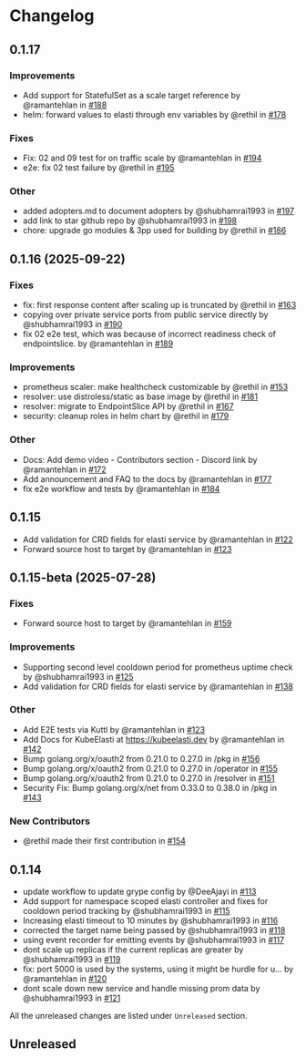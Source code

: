 # Changelog

<!--
    Please refer to https://github.com/truefoundry/KubeElasti/blob/main/CONTRIBUTING.md#Changelog and follow the guidelines before adding a new entry.
-->

## 0.1.17

### Improvements
* Add support for StatefulSet as a scale target reference by @ramantehlan in [#188](https://github.com/truefoundry/KubeElasti/pull/188)
* helm: forward values to elasti through env variables by @rethil in [#178](https://github.com/truefoundry/KubeElasti/pull/178)

### Fixes
* Fix: 02 and 09 test for on traffic scale by @ramantehlan in [#194](https://github.com/truefoundry/KubeElasti/pull/194)
* e2e: fix 02 test failure by @rethil in [#195](https://github.com/truefoundry/KubeElasti/pull/195)

### Other
* added adopters.md to document adopters by @shubhamrai1993 in [#197](https://github.com/truefoundry/KubeElasti/pull/197)
* add link to star github repo by @shubhamrai1993 in [#198](https://github.com/truefoundry/KubeElasti/pull/198)
* chore: upgrade go modules & 3pp used for building by @rethil in [#186](https://github.com/truefoundry/KubeElasti/pull/186)


## 0.1.16 (2025-09-22)

### Fixes 
* fix: first response content after scaling up is truncated by @rethil in [#163](https://github.com/truefoundry/KubeElasti/pull/163)
* copying over private service ports from public service directly by @shubhamrai1993 in [#190](https://github.com/truefoundry/KubeElasti/pull/190)
* fix 02 e2e test, which was because of incorrect readiness check of endpointslice.  by @ramantehlan in [#189](https://github.com/truefoundry/KubeElasti/pull/189)

### Improvements
* prometheus scaler: make healthcheck customizable by @rethil in [#153](https://github.com/truefoundry/KubeElasti/pull/153)
* resolver: use distroless/static as base image by @rethil in [#181](https://github.com/truefoundry/KubeElasti/pull/181)
* resolver: migrate to EndpointSlice API by @rethil in [#167](https://github.com/truefoundry/KubeElasti/pull/167)
* security: cleanup roles in helm chart by @rethil in [#179](https://github.com/truefoundry/KubeElasti/pull/179)

### Other
* Docs: Add demo video - Contributors section - Discord link by @ramantehlan in [#172](https://github.com/truefoundry/KubeElasti/pull/172)
* Add announcement and FAQ to the docs by @ramantehlan in [#177](https://github.com/truefoundry/KubeElasti/pull/177)
* fix e2e workflow and tests by @ramantehlan in [#184](https://github.com/truefoundry/KubeElasti/pull/184)

## 0.1.15
* Add validation for CRD fields for elasti service by @ramantehlan in [#122](https://github.com/truefoundry/elasti/pull/122)
* Forward source host to target by @ramantehlan in [#123](https://github.com/truefoundry/elasti/pull/123)


## 0.1.15-beta (2025-07-28)

### Fixes
* Forward source host to target by @ramantehlan in [#159](https://github.com/truefoundry/elasti/pull/159)

### Improvements
* Supporting second level cooldown period for prometheus uptime check by @shubhamrai1993 in [#125](https://github.com/truefoundry/KubeElasti/pull/125)
* Add validation for CRD fields for elasti service by @ramantehlan in [#138](https://github.com/truefoundry/elasti/pull/138)

### Other
* Add E2E tests via Kuttl by @ramantehlan in [#123](https://github.com/truefoundry/KubeElasti/pull/123)
* Add Docs for KubeElasti at https://kubeelasti.dev by @ramantehlan in [#142](https://github.com/truefoundry/KubeElasti/pull/142)
* Bump golang.org/x/oauth2 from 0.21.0 to 0.27.0 in /pkg in [#156](https://github.com/truefoundry/KubeElasti/pull/156)
* Bump golang.org/x/oauth2 from 0.21.0 to 0.27.0 in /operator in [#155](https://github.com/truefoundry/KubeElasti/pull/155)
* Bump golang.org/x/oauth2 from 0.21.0 to 0.27.0 in /resolver in [#151](https://github.com/truefoundry/KubeElasti/pull/151)
* Security Fix: Bump golang.org/x/net from 0.33.0 to 0.38.0 in /pkg in [#143](https://github.com/truefoundry/KubeElasti/pull/143)

### New Contributors
* @rethil made their first contribution in [#154](https://github.com/truefoundry/KubeElasti/pull/154)

## 0.1.14
* update workflow to update grype config by @DeeAjayi in [#113](https://github.com/truefoundry/KubeElasti/pull/113)
* Add support for namespace scoped elasti controller and fixes for cooldown period tracking by @shubhamrai1993 in [#115](https://github.com/truefoundry/KubeElasti/pull/115)
* Increasing elasti timeout to 10 minutes by @shubhamrai1993 in [#116](https://github.com/truefoundry/KubeElasti/pull/116)
* corrected the target name being passed by @shubhamrai1993 in [#118](https://github.com/truefoundry/KubeElasti/pull/118)
* using event recorder for emitting events by @shubhamrai1993 in [#117](https://github.com/truefoundry/KubeElasti/pull/117)
* dont scale up replicas if the current replicas are greater by @shubhamrai1993 in [#119](https://github.com/truefoundry/KubeElasti/pull/119)
* fix: port 5000 is used by the systems, using it might be hurdle for u… by @ramantehlan in [#120](https://github.com/truefoundry/KubeElasti/pull/120)
* dont scale down new service and handle missing prom data by @shubhamrai1993 in [#121](https://github.com/truefoundry/KubeElasti/pull/121)

All the unreleased changes are listed under `Unreleased` section.

## Unreleased

<!--
    Add new changes here and sort them alphabetically.
Example -
- **General**: Add support for statefulset as a scale target reference ([#10](https://github.com/truefoundry/elasti/pull/10))
-->
